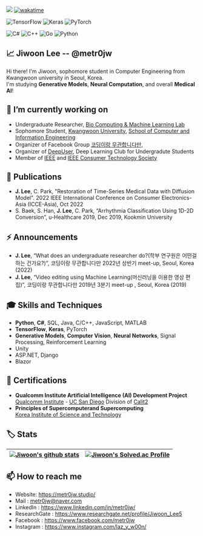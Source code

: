 <a href="https://hits.seeyoufarm.com"><img src="https://hits.seeyoufarm.com/api/count/incr/badge.svg?url=https%3A%2F%2Fgithub.com%2Fmetr0jw&count_bg=%238A1601&title_bg=%23212121&icon=csharp.svg&icon_color=%23FFFFFF&title=Who+clicked+metr0jw%3F&edge_flat=false"/></a>
[![wakatime](https://wakatime.com/badge/user/ea3d5f05-b2d1-46f0-8f4b-c46f4c347b8b.svg)](https://wakatime.com/@ea3d5f05-b2d1-46f0-8f4b-c46f4c347b8b)<br>

![TensorFlow](https://img.shields.io/badge/TensorFlow-%23FF6F00.svg?style=for-the-badge&logo=TensorFlow&logoColor=white)
![Keras](https://img.shields.io/badge/Keras-%23D00000.svg?style=for-the-badge&logo=Keras&logoColor=white)
![PyTorch](https://img.shields.io/badge/PyTorch-%23EE4C2C.svg?style=for-the-badge&logo=PyTorch&logoColor=white)<br>

![C#](https://img.shields.io/badge/c%23-%23239120.svg?style=for-the-badge&logo=c-sharp&logoColor=white)
![C++](https://img.shields.io/badge/c++-%2300599C.svg?style=for-the-badge&logo=c%2B%2B&logoColor=white)
![Go](https://img.shields.io/badge/go-%2300ADD8.svg?style=for-the-badge&logo=go&logoColor=white)
![Python](https://img.shields.io/badge/python-3670A0?style=for-the-badge&logo=python&logoColor=ffdd54)

<h2>📈 Jiwoon Lee -- @metr0jw</h2>
 Hi there! I'm Jiwoon, sophomore student in Computer Engineering from Kwangwoon university in Seoul, Korea.<br>
 I'm studying <b>Generative Models</b>, <b>Neural Computation</b>, and overall <b>Medical AI</b>!

💪 I’m currently working on
-
- Undergraduate Researcher, [Bio Computing & Machine Learning Lab](http://bcml.kw.ac.kr/)
- Sophomore Student, [Kwangwoon University](https://www.kw.ac.kr/), [School of Computer and Information Engineering](http://ce.kw.ac.kr/)
- Organizer of Facebook Group [코딩이랑 무관합니다만,](https://www.facebook.com/groups/System.out.Coding)
- Organizer of [DeepUser](https://www.facebook.com/DeepUserAI), Deep Learning Club for Undergradute Students 
- Member of [IEEE](https://www.ieee.org/) and [IEEE Consumer Technology Society](https://ctsoc.ieee.org/)

🔬 Publications
-
- <b>J. Lee</b>, C. Park, "Restoration of Time-Series Medical Data with Diffusion Model". 2022 IEEE International Conference on Consumer Electronics-Asia (ICCE-Asia), Oct 2022
- S. Baek, S. Han, <b>J. Lee</b>, C. Park, “Arrhythmia Classification Using 1D-2D Conversion”, u-Healthcare 2019, Dec 2019, Kookmin University

⚡ Announcements
-
- <b>J. Lee</b>, “What does an undergraduate researcher do?(학부 연구원은 어떤걸 하는 건가요?)”, 코딩이랑 무관합니다만 2022년 상반기 meet-up, Seoul, Korea (2022)
- <b>J. Lee</b>, “Video editing using Machine Learning(머신러닝을 이용한 영상 편집)”, 코딩이랑 무관합니다만 2019년 3분기 meet-up , Seoul, Korea (2019)


🎓 Skills and Techniques
- 
- <b>Python</b>, <b>C#</b>, SQL, Java, C/C++, JavaScript, MATLAB
- <b>TensorFlow</b>, <b>Keras</b>, PyTorch
- <b>Generative Models</b>, <b>Computer Vision</b>, <b>Neural Networks</b>, Signal Processing, Reinforcement Learning
- Unity
- ASP.NET, Django
- Blazor

📜 Certifications
- 
- <b>Qualcomm Institute Artificial Intelligence (AI) Development Project</b>   
<a href="https://qi.ucsd.edu/">Qualcomm Institute</a> - <a href="https://ucsd.edu/">UC San Diego</a> Division of <a href="https://calit2.net/">Calit2</a>
- <b>Principles of Supercomputerand Supercomputing</b>   
<a href="https://www.kisti.re.kr/eng/">Korea Institute of Science and Technology</a>

🏷️ Stats
-
| <a href="https://github.com/metr0jw"><img align="center" src="https://github-readme-stats.vercel.app/api?username=metr0jw&count_private=true&show_icons=true&theme=tokyonight" alt="Jiwoon's github stats" /></a> | <a href="https://solved.ac/metr0jw"><img align="center" src="http://mazassumnida.wtf/api/v2/generate_badge?boj=metr0jw" alt="Jiwoon's Solved.ac Profile" /></a> | 
| ------------- | ------------- |

📫 How to reach me
-
- Website: https://metr0jw.studio/
- Mail : <metr0jw@naver.com>
- LinkedIn : https://www.linkedin.com/in/metr0jw/
- ResearchGate : https://www.researchgate.net/profile/Jiwoon_Lee5
- Facebook : https://www.facebook.com/metr0jw
- Instagram : https://www.instagram.com/laz_y_w00n/

  
 
<!--
**metr0jw/metr0jw** is a ✨ _special_ ✨ repository because its `README.md` (this file) appears on your GitHub profile.

Here are some ideas to get you started:

- 🔭 I’m currently working on ...
- 🌱 I’m currently learning ...
- 👯 I’m looking to collaborate on ...
- 🤔 I’m looking for help with ...
- 💬 Ask me about ...
- 📫 How to reach me: ...
- 😄 Pronouns: ...
- ⚡ Fun fact: ...
-->
